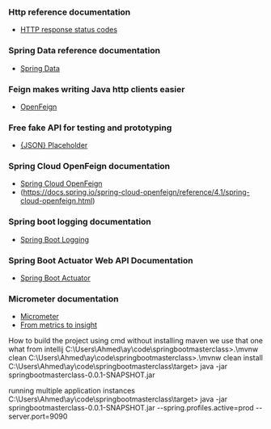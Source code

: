### Http reference documentation
*  [HTTP response status codes](https://developer.mozilla.org/en-US/docs/Web/HTTP/Status)

### Spring Data reference documentation
*  [Spring Data](https://spring.io/projects/spring-data)

### Feign makes writing Java http clients easier
*  [OpenFeign](https://github.com/OpenFeign/feign/blob/master/README.md)

### Free fake API for testing and prototyping
*  [{JSON} Placeholder](https://jsonplaceholder.typicode.com/)

### Spring Cloud OpenFeign documentation
*  [Spring Cloud OpenFeign](https://spring.io/projects/spring-cloud-openfeign)
*  (https://docs.spring.io/spring-cloud-openfeign/reference/4.1/spring-cloud-openfeign.html)

### Spring boot logging documentation
* [Spring Boot Logging](https://docs.spring.io/spring-boot/docs/2.1.13.RELEASE/reference/html/boot-features-logging.html)

### Spring Boot Actuator Web API Documentation
* [Spring Boot Actuator](https://docs.spring.io/spring-boot/docs/current/actuator-api/htmlsingle/)

### Micrometer documentation
*  [Micrometer](https://micrometer.io/)
*  [From metrics to insight](https://prometheus.io/)

How to build the project using cmd without installing maven
we use that one what from intellij
C:\Users\Ahmed\ay\code\springbootmasterclass>.\mvnw clean
C:\Users\Ahmed\ay\code\springbootmasterclass>.\mvnw clean install
C:\Users\Ahmed\ay\code\springbootmasterclass\target>
java -jar springbootmasterclass-0.0.1-SNAPSHOT.jar

running multiple application instances
C:\Users\Ahmed\ay\code\springbootmasterclass\target>
java -jar springbootmasterclass-0.0.1-SNAPSHOT.jar --spring.profiles.active=prod --server.port=9090


